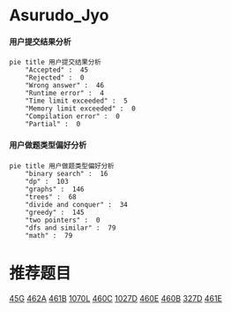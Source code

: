 # Asurudo_Jyo

<!-- tabs:start -->



#### **用户提交结果分析**

```mermaid
pie title 用户提交结果分析
    "Accepted" :  45
    "Rejected" :  0
    "Wrong answer" :  46
    "Runtime error" :  4
    "Time limit exceeded" :  5
    "Memory limit exceeded" :  0
    "Compilation error" :  0
    "Partial" :  0
```

#### **用户做题类型偏好分析**

```mermaid
pie title 用户做题类型偏好分析
    "binary search" :  16
    "dp" :  103
    "graphs" :  146
    "trees" :  68
    "divide and conquer" :  34
    "greedy" :  145
    "two pointers" :  0
    "dfs and similar" :  79
    "math" :  79
```



<!-- tabs:end -->
# 推荐题目
[45G](https://codeforces.com/contest/45/problem/G)
[462A](https://codeforces.com/contest/462/problem/A)
[461B](https://codeforces.com/contest/461/problem/B)
[1070L](https://codeforces.com/contest/1070/problem/L)
[460C](https://codeforces.com/contest/460/problem/C)
[1027D](https://codeforces.com/contest/1027/problem/D)
[460E](https://codeforces.com/contest/460/problem/E)
[460B](https://codeforces.com/contest/460/problem/B)
[327D](https://codeforces.com/contest/327/problem/D)
[461E](https://codeforces.com/contest/461/problem/E)
